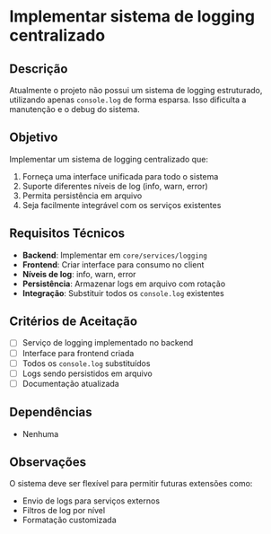 # Implementar sistema de logging centralizado

## Descrição

Atualmente o projeto não possui um sistema de logging estruturado, utilizando apenas `console.log` de forma esparsa. Isso dificulta a manutenção e o debug do sistema.

## Objetivo

Implementar um sistema de logging centralizado que:

1. Forneça uma interface unificada para todo o sistema
2. Suporte diferentes níveis de log (info, warn, error)
3. Permita persistência em arquivo
4. Seja facilmente integrável com os serviços existentes

## Requisitos Técnicos

- **Backend**: Implementar em `core/services/logging`
- **Frontend**: Criar interface para consumo no client
- **Níveis de log**: info, warn, error
- **Persistência**: Armazenar logs em arquivo com rotação
- **Integração**: Substituir todos os `console.log` existentes

## Critérios de Aceitação

- [ ] Serviço de logging implementado no backend
- [ ] Interface para frontend criada
- [ ] Todos os `console.log` substituídos
- [ ] Logs sendo persistidos em arquivo
- [ ] Documentação atualizada

## Dependências

- Nenhuma

## Observações

O sistema deve ser flexível para permitir futuras extensões como:

- Envio de logs para serviços externos
- Filtros de log por nível
- Formatação customizada
